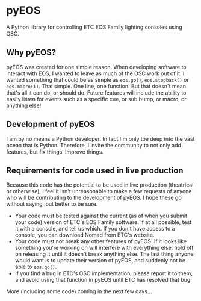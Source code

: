 # pyEOS
A Python library for controlling ETC EOS Family lighting consoles using OSC.

## Why pyEOS?
pyEOS was created for one simple reason. When developing software to interact with EOS, I wanted to leave as much of the OSC work out of it. I wanted something that could be as simple as `eos.go()`, `eos.stopback()` or `eos.macro(1)`. That simple. One line, one function. But that doesn't mean that's all it can do, or should do. Future features will include the ability to easily listen for events such as a specific cue, or sub bump, or macro, or anything else!

## Development of pyEOS
I am by no means a Python developer. In fact I'm only toe deep into the vast ocean that is Python. Therefore, I invite the community to not only add features, but fix things. Improve things.

## Requirements for code used in live production
Because this code has the potential to be used in live production (theatrical or otherwise), I feel it isn't unreasonable to make a few requests of anyone who will be contributing to the development of pyEOS. I hope these go without saying, but better to be sure.
* Your code must be tested against the current (as of when you submit your code) version of ETC's EOS Family software. If at all possible, test it with a console, and tell us which. If you don't have access to a console, you can download Nomad from ETC's website.
* Your code must not break any other features of pyEOS. If it looks like something you're working on will interfere with everything else, hold off on releasing it until it doesn't break anything else. The last thing anyone would want is to update their version of pyEOS, and suddenly not be able to `eos.go()`.
* If you find a bug in ETC's OSC implementation, please report it to them, and avoid using that function in pyEOS until ETC has resolved that bug.

More (including some code) coming in the next few days...
